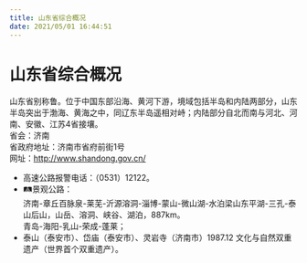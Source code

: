 ```yaml
---
title: 山东省综合概况  
date: 2021/05/01 16:44:51  
---
```

  
# 山东省综合概况  
山东省别称鲁。位于中国东部沿海、黄河下游，境域包括半岛和内陆两部分，山东半岛突出于渤海、黄海之中，同辽东半岛遥相对峙；内陆部分自北而南与河北、河南、安徽、江苏4省接壤。   
省会：济南  
省政府地址：济南市省府前街1号  
网址：http://www.shandong.gov.cn/  
  
* 高速公路报警电话：（0531）12122。   
* 🛤景观公路：  
济南-章丘百脉泉-莱芜-沂源溶洞-淄博-蒙山-微山湖-水泊梁山东平湖-三孔-泰山后山，山岳、溶洞、峡谷、湖泊，887km。   
青岛-海阳-乳山-荣成-蓬莱；  
* 泰山（泰安市）、岱庙（泰安市）、灵岩寺（济南市）1987.12 文化与自然双重遗产（世界首个双重遗产）。   